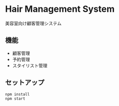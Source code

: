 # Hair Management System

美容室向け顧客管理システム

## 機能
- 顧客管理
- 予約管理
- スタイリスト管理

## セットアップ
```
npm install
npm start
```